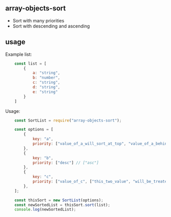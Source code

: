 ## array-objects-sort

- Sort with many priorities
- Sort with descending and ascending

## usage

Example list:
```javascript
    const list = [
        {  
            a: "string",
            b: "number",
            c: "string",
            d: "string",
            e: "string"
        }
    ]
```

Usage:
```javascript
    const SortList = require("array-objects-sort");

    const options = [
        {
            key: "a",
            priority: ["value_of_a_will_sort_at_top", "value_of_a_behind", "value_of_a_behind", ...]
        },
        {
            key: "b",
            priority: ["desc"] // ["asc"]
        },
        {
            key: "c",
            priority: ["value_of_c", ["this_two_value", "will_be_treated_as_equal_while_sorting"] , ...]
        },
    ];

    const thisSort = new SortList(options);
    const newSortedList = thisSort.sort(list);
    console.log(newSortedList);
```